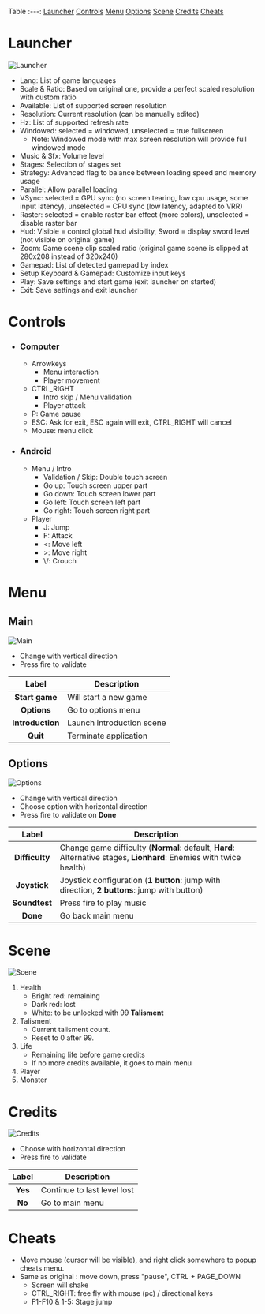 Table
:---:
[Launcher](#launcher)
[Controls](#controls)
[Menu](#menu)
[Options](#options)
[Scene](#scene)
[Credits](#credits)
[Cheats](#cheats)

# Launcher
![Launcher](manual/launcher.png)
* Lang: List of game languages
* Scale & Ratio: Based on original one, provide a perfect scaled resolution with custom ratio
* Available: List of supported screen resolution
* Resolution: Current resolution (can be manually edited)
* Hz: List of supported refresh rate
* Windowed: selected = windowed, unselected = true fullscreen
    * Note: Windowed mode with max screen resolution will provide full windowed mode
* Music & Sfx: Volume level
* Stages: Selection of stages set
* Strategy: Advanced flag to balance between loading speed and memory usage
* Parallel: Allow parallel loading
* VSync: selected = GPU sync (no screen tearing, low cpu usage, some input latency), unselected = CPU sync (low latency, adapted to VRR)
* Raster: selected = enable raster bar effect (more colors), unselected = disable raster bar
* Hud: Visible = control global hud visibility, Sword = display sword level (not visible on original game)
* Zoom: Game scene clip scaled ratio (original game scene is clipped at 280x208 instead of 320x240)
* Gamepad: List of detected gamepad by index
* Setup Keyboard & Gamepad: Customize input keys
* Play: Save settings and start game (exit launcher on started)
* Exit: Save settings and exit launcher

# Controls
* ### Computer
  * Arrowkeys
    * Menu interaction
    * Player movement
  * CTRL_RIGHT
    * Intro skip / Menu validation
    * Player attack
  * P: Game pause
  * ESC: Ask for exit, ESC again will exit, CTRL_RIGHT will cancel
  * Mouse: menu click

* ### Android
  * Menu / Intro
    * Validation / Skip: Double touch screen
    * Go up: Touch screen upper part
    * Go down: Touch screen lower part
    * Go left: Touch screen left part
    * Go right: Touch screen right part
  * Player
    * J: Jump
    * F: Attack
    * <: Move left
    * \>: Move right
    * \\/: Crouch

# Menu
## Main
![Main](manual/main.png)
* Change with vertical direction
* Press fire to validate

Label | Description
:---: | ---
**Start game** | Will start a new game
**Options** | Go to options menu
**Introduction** | Launch introduction scene
**Quit** | Terminate application

## Options
![Options](manual/options.png)
* Change with vertical direction
* Choose option with horizontal direction
* Press fire to validate on **Done**

Label | Description
:---: | ---
**Difficulty** | Change game difficulty (**Normal**: default, **Hard**: Alternative stages, **Lionhard**: Enemies with twice health)
**Joystick** | Joystick configuration (**1 button**: jump with direction, **2 buttons**: jump with button)
**Soundtest** | Press fire to play music
**Done** | Go back main menu

# Scene
![Scene](manual/scene.png)
1. Health
   * Bright red: remaining
   * Dark red: lost
   * White: to be unlocked with 99 **Talisment**
2. Talisment
   * Current talisment count.
   * Reset to 0 after 99.
3. Life
   * Remaining life before game credits
   * If no more credits available, it goes to main menu
4. Player
5. Monster

# Credits
![Credits](manual/credits.png)
* Choose with horizontal direction
* Press fire to validate

Label | Description
:---: | ---
**Yes** | Continue to last level lost
**No** | Go to main menu

# Cheats
* Move mouse (cursor will be visible), and right click somewhere to popup cheats menu.
* Same as original : move down, press "pause", CTRL + PAGE_DOWN
    * Screen will shake
    * CTRL_RIGHT: free fly with mouse (pc) / directional keys
    * F1-F10 & 1-5: Stage jump